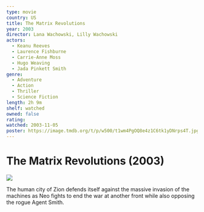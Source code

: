 ```yaml
---
type: movie
country: US
title: The Matrix Revolutions
year: 2003
director: Lana Wachowski, Lilly Wachowski
actors:
  - Keanu Reeves
  - Laurence Fishburne
  - Carrie-Anne Moss
  - Hugo Weaving
  - Jada Pinkett Smith
genre:
  - Adventure
  - Action
  - Thriller
  - Science Fiction
length: 2h 9m
shelf: watched
owned: false
rating:
watched: 2003-11-05
poster: https://image.tmdb.org/t/p/w500/t1wm4PgOQ8e4z1C6tk1yDNrps4T.jpg
---
```


# The Matrix Revolutions (2003)

![](https://image.tmdb.org/t/p/w500/t1wm4PgOQ8e4z1C6tk1yDNrps4T.jpg)

The human city of Zion defends itself against the massive invasion of the machines as Neo fights to end the war at another front while also opposing the rogue Agent Smith.